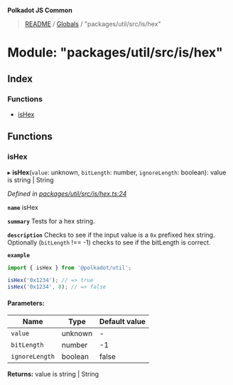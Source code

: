 **Polkadot JS Common**

> [README](../README.md) / [Globals](../globals.md) / "packages/util/src/is/hex"

# Module: "packages/util/src/is/hex"

## Index

### Functions

* [isHex](_packages_util_src_is_hex_.md#ishex)

## Functions

### isHex

▸ **isHex**(`value`: unknown, `bitLength`: number, `ignoreLength`: boolean): value is string \| String

*Defined in [packages/util/src/is/hex.ts:24](https://github.com/polkadot-js/common/blob/dd1220ac/packages/util/src/is/hex.ts#L24)*

**`name`** isHex

**`summary`** Tests for a hex string.

**`description`** 
Checks to see if the input value is a `0x` prefixed hex string. Optionally (`bitLength` !== -1) checks to see if the bitLength is correct.

**`example`** 
<BR>

```javascript
import { isHex } from '@polkadot/util';

isHex('0x1234'); // => true
isHex('0x1234', 8); // => false
```

#### Parameters:

Name | Type | Default value |
------ | ------ | ------ |
`value` | unknown | - |
`bitLength` | number | -1 |
`ignoreLength` | boolean | false |

**Returns:** value is string \| String
